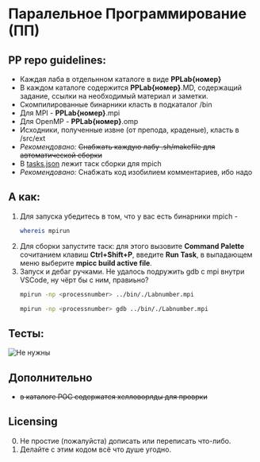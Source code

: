# Паралельное Программирование (ПП)
## PP repo guidelines:
* Каждая лаба в отдельнном каталоге в виде **PPLab{номер}**
* В каждом каталоге содержится **PPLab{номер}**.MD, содержащий задание, ссылки на необходимый материал и заметки.
* Скомпилированные бинарники класть в подкаталог /bin
* Для MPI - **PPLab{номер}**.mpi
* Для OpenMP - **PPLab{номер}**.omp
* Исходники, полученные извне (от препода, краденые), класть в /src/ext
* *Рекомендовано:* <del>Снабжать каждую лабу .sh/makefile для автоматической сборки</del> 
* В [tasks.json](.vscode/tasks.json) лежит таск сборки для mpich
* *Рекомендовано:* Снабжать код изобилием комментариев, ибо надо
## А как:
1. Для запуска убедитесь в том, что у вас есть бинарники mpich - 
    ```bash
    whereis mpirun
    ```
2. Для сборки запустите таск: для этого вызовите **Command Palette** сочитанием клавиш **Ctrl+Shift+P**, введите **Run Task**, в выпадающем меню выберите **mpicc build active file**.
3. Запуск и дебаг ручками. Не удалось подружить gdb с mpi внутри VSCode, ну чёрт бы с ним, правиьно?
    ```bash
    mpirun -np <processnumber> ../bin/./Labnumber.mpi
    ```
    ```bash
    mpirun -np <processnumber> gdb ../bin/./Labnumber.mpi
    ```
## Тесты:
![Не нужны](https://encrypted-tbn0.gstatic.com/images?q=tbn:ANd9GcRZ28cPkjuFgXPD_8FtNGcAkbUjOjbT2BrMxUUJ8GtpeCyphIUfDg)

## Дополнительно
* ~~в каталоге POC содержатся хелловорлды для проврки~~

## Licensing
0. Не простие (пожалуйста) дописать или переписать что-либо.
1. Делайте с этим кодом всё что душе угодно.
 
